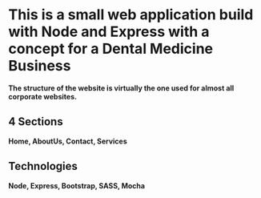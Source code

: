 # This is a small web application build with Node and Express with a concept for a Dental Medicine Business 

**The structure of the website is virtually the one used for almost all corporate websites.**

## 4 Sections 

**Home, AboutUs, Contact, Services**

## Technologies 

**Node, Express, Bootstrap, SASS, Mocha**